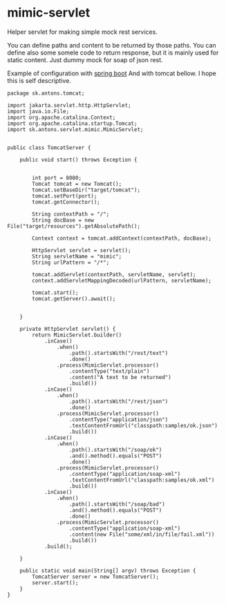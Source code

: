 # mimic-servlet

Helper servlet for making simple mock rest services.

You can define paths and content to be returned by those paths. You can define also some somele code to return response, but it is mainly used for static content. Just dummy mock for soap of json rest.  

Example of configuration with [spring boot](https://github.com/antonsjava/sb-sampler/blob/main/src/main/java/sk/antons/sbsampler/rest/RestConf.java#L94)
And with tomcat bellow. I hope this is self descriptive. 

```
package sk.antons.tomcat;

import jakarta.servlet.http.HttpServlet;
import java.io.File;
import org.apache.catalina.Context;
import org.apache.catalina.startup.Tomcat;
import sk.antons.servlet.mimic.MimicServlet;


public class TomcatServer {

    public void start() throws Exception {


        int port = 8080;
        Tomcat tomcat = new Tomcat();
        tomcat.setBaseDir("target/tomcat");
        tomcat.setPort(port);
        tomcat.getConnector();

        String contextPath = "/";
        String docBase = new File("target/resources").getAbsolutePath();

        Context context = tomcat.addContext(contextPath, docBase);

        HttpServlet servlet = servlet();
        String servletName = "mimic";
        String urlPattern = "/*";

        tomcat.addServlet(contextPath, servletName, servlet);
        context.addServletMappingDecoded(urlPattern, servletName);

        tomcat.start();
        tomcat.getServer().await();


    }

    private HttpServlet servlet() {
        return MimicServlet.builder()
            .inCase()
                .when()
                    .path().startsWith("/rest/text")
                    .done()
                .process(MimicServlet.processor()
                    .contentType("text/plain")
                    .content("A text to be returned")
                    .build())
            .inCase()
                .when()
                    .path().startsWith("/rest/json")
                    .done()
                .process(MimicServlet.processor()
                    .contentType("application/json")
                    .textContentFromUrl("classpath:samples/ok.json")
                    .build())
            .inCase()
                .when()
                    .path().startsWith("/soap/ok")
                    .and().method().equals("POST")
                    .done()
                .process(MimicServlet.processor()
                    .contentType("application/soap-xml")
                    .textContentFromUrl("classpath:samples/ok.xml")
                    .build())
            .inCase()
                .when()
                    .path().startsWith("/soap/bad")
                    .and().method().equals("POST")
                    .done()
                .process(MimicServlet.processor()
                    .contentType("application/soap-xml")
                    .content(new File("some/xml/in/file/fail.xml"))
                    .build())
            .build();

    }

    public static void main(String[] argv) throws Exception {
        TomcatServer server = new TomcatServer();
        server.start();
    }
}
```
